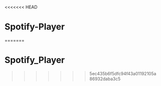 <<<<<<< HEAD
# Spotify-Player
=======
# Spotify_Player
>>>>>>> 5ec435b6f5dfc94f43a01192105a86932daba3c5
